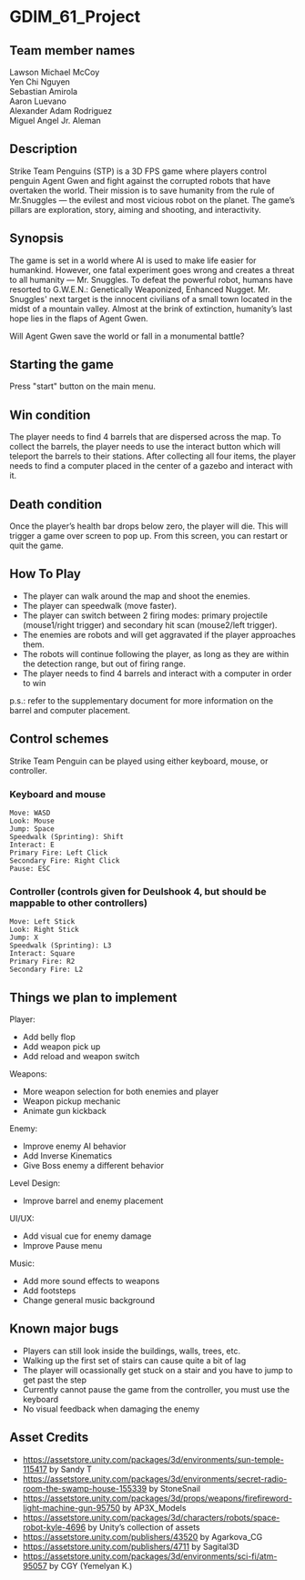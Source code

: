 # GDIM_61_Project


## Team member names <br />
  Lawson Michael McCoy <br />
  Yen Chi Nguyen <br />
  Sebastian Amirola <br />
  Aaron Luevano <br />
  Alexander Adam Rodriguez <br />
  Miguel Angel Jr. Aleman <br />
  
## Description <br />
Strike Team Penguins (STP) is a 3D FPS game where players control penguin Agent Gwen and fight against the corrupted robots that have overtaken the world. Their mission is to save humanity from the rule of Mr.Snuggles — the evilest and most vicious robot on the planet. The game’s pillars are exploration, story, aiming and shooting, and interactivity.
  
## Synopsis <br />
The game is set in a world where AI is used to make life easier for humankind. However, one fatal experiment goes wrong and creates a threat to all humanity — Mr. Snuggles. To defeat the powerful robot, humans have resorted to G.W.E.N.: Genetically Weaponized, Enhanced Nugget. Mr. Snuggles' next target is the innocent civilians of a small town located in the midst of a mountain valley. Almost at the brink of extinction, humanity’s last hope lies in the flaps of Agent Gwen.

Will Agent Gwen save the world or fall in a monumental battle?


  
## Starting the game <br />
   Press "start" button on the main menu.
    
## Win condition <br />
  The player needs to find 4 barrels that are dispersed across the map. To collect the barrels, the player needs to use the interact button which will teleport the barrels to their stations. After collecting all four items, the player needs to find a computer placed in the center of a gazebo and interact with it.

    
## Death condition <br />
Once the player’s health bar drops below zero, the player will die. This will trigger a game over screen to pop up. From this screen, you can restart or quit the game.

   
## How To Play <br />
- The player can walk around the map and shoot the enemies.
- The player can speedwalk (move faster).  
- The player can switch between 2 firing modes: primary projectile (mouse1/right trigger) and secondary hit scan (mouse2/left trigger). 
- The enemies are robots and will get aggravated if the player approaches them.
- The robots will continue following the player, as long as they are within the detection range, but out of firing range.
- The player needs to find 4 barrels and interact with a computer in order to win

p.s.: refer to the supplementary document for more information on the barrel and computer placement.


## Control schemes
  Strike Team Penguin can be played using either keyboard, mouse, or controller. 
  
  ### Keyboard and mouse
    Move: WASD
    Look: Mouse
    Jump: Space
    Speedwalk (Sprinting): Shift
    Interact: E
    Primary Fire: Left Click
    Secondary Fire: Right Click 
    Pause: ESC
  
  ### Controller (controls given for Deulshook 4, but should be mappable to other controllers)
    Move: Left Stick
    Look: Right Stick
    Jump: X
    Speedwalk (Sprinting): L3 
    Interact: Square
    Primary Fire: R2
    Secondary Fire: L2
    
## Things we plan to implement 
Player:
  - Add belly flop
  - Add weapon pick up
  - Add reload and weapon switch

Weapons:
  - More weapon selection for both enemies and player 
  - Weapon pickup mechanic
  - Animate gun kickback

Enemy:
  - Improve enemy AI behavior
  - Add Inverse Kinematics
  - Give Boss enemy a different behavior

Level Design:
- Improve barrel and enemy placement

UI/UX:
  - Add visual cue for enemy damage
  - Improve Pause menu

Music:
  - Add more sound effects to weapons
  - Add footsteps
  - Change general music background 
  
## Known major bugs
  - Players can still look inside the buildings, walls, trees, etc.
  - Walking up the first set of stairs can cause quite a bit of lag
  - The player will ocassionally get stuck on a stair and you have to jump to get past the step 
  - Currently cannot pause the game from the controller, you must use the keyboard 
  - No visual feedback when damaging the enemy

## Asset Credits

- https://assetstore.unity.com/packages/3d/environments/sun-temple-115417  by Sandy T
- https://assetstore.unity.com/packages/3d/environments/secret-radio-room-the-swamp-house-155339 by StoneSnail
- https://assetstore.unity.com/packages/3d/props/weapons/firefireword-light-machine-gun-95750  by AP3X_Models
- https://assetstore.unity.com/packages/3d/characters/robots/space-robot-kyle-4696 by Unity’s collection of assets
- https://assetstore.unity.com/publishers/43520 by Agarkova_CG
- https://assetstore.unity.com/publishers/4711 by  Sagital3D
- https://assetstore.unity.com/packages/3d/environments/sci-fi/atm-95057 by CGY (Yemelyan K.)
